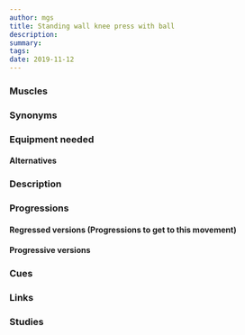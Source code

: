 ```yaml
---
author: mgs
title: Standing wall knee press with ball
description: 
summary: 
tags: 
date: 2019-11-12
---
```

### Muscles
### Synonyms
### Equipment needed
#### Alternatives
### Description
### Progressions
#### Regressed versions (Progressions to get to this movement)
#### Progressive versions
### Cues
### Links
### Studies
<!--stackedit_data:
eyJoaXN0b3J5IjpbMTc3OTI4NTQ1NSwtMTk1MzcwMDU1Ml19
-->